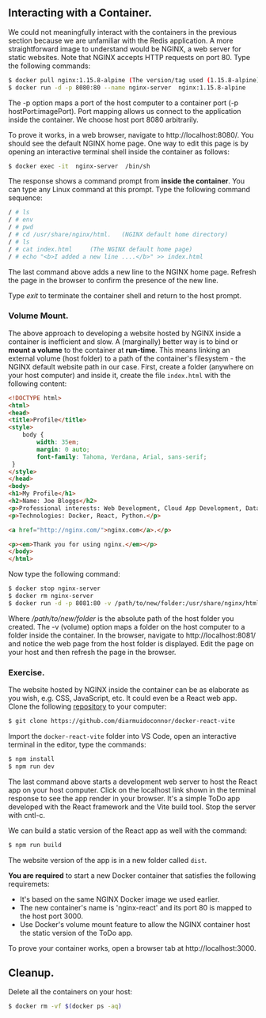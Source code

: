 ## Interacting with a Container.

We could not meaningfully interact with the containers in the previous section because we are unfamiliar with the Redis application. A more straightforward image to understand would be NGINX, a web server for static websites. Note that NGINX accepts HTTP requests on port 80. Type the following commands:

~~~bash
$ docker pull nginx:1.15.8-alpine (The version/tag used (1.15.8-alpine) is arbitrary)
$ docker run -d -p 8080:80 --name nginx-server  nginx:1.15.8-alpine
~~~
The -p option maps a port of the host computer to a container port (-p hostPort:imagePort). Port mapping allows us connect to the application inside the container. We choose host port 8080 arbitrarily. 

To prove it works, in a web browser, navigate to http://localhost:8080/. You should see the default NGINX home page. One way to edit this page is by opening an interactive terminal shell inside the container as follows:
~~~bash
$ docker exec -it  nginx-server  /bin/sh
~~~
The response shows a command prompt from __inside the container__. You can type any Linux command at this prompt. Type the following command sequence:
~~~bash
/ # ls
/ # env
/ # pwd
/ # cd /usr/share/nginx/html.   (NGINX default home directory)
/ # ls
/ # cat index.html     (The NGINX default home page)
/ # echo "<b>I added a new line ....</b>" >> index.html 
~~~
The last command above adds a new line to the NGINX home page. Refresh the page in the browser to confirm the presence of the new line. 

Type *exit* to terminate the container shell and return to the host prompt.

### Volume Mount.

The above approach to developing a website hosted by NGINX inside a container is inefficient and slow. A (marginally) better way is to bind or __mount a volume__ to the container at __run-time__. This means linking an external volume (host folder) to a path of the container's filesystem - the NGINX default website path in our case. First, create a folder (anywhere on your host computer) and inside it, create the file `index.html` with the following content:
~~~html
<!DOCTYPE html>
<html>
<head>
<title>Profile</title>
<style>
    body {
        width: 35em;
        margin: 0 auto;
        font-family: Tahoma, Verdana, Arial, sans-serif;
 }
</style>
</head>
<body>
<h1>My Profile</h1>
<h2>Name: Joe Bloggs</h2>
<p>Professional interests: Web Development, Cloud App Development, Data Science.</p>
<p>Technologies: Docker, React, Python.</p>

<a href="http://nginx.com/">nginx.com</a>.</p>

<p><em>Thank you for using nginx.</em></p>
</body>
</html>
~~~
Now type the following command:
~~~bash
$ docker stop nginx-server
$ docker rm nginx-server
$ docker run -d -p 8081:80 -v /path/to/new/folder:/usr/share/nginx/html    --name nginx-server  nginx:1.15.8-alpine
~~~
Where */path/to/new/folder* is the absolute path of the host folder you created. The -v (volume) option maps a folder on the host computer to a folder inside the container. In the browser, navigate to http://localhost:8081/ and notice the web page from the host folder is displayed. Edit the page on your host and then refresh the page in the browser. 

### Exercise.

The website hosted by NGINX inside the container can be as elaborate as you wish, e.g. CSS, JavaScript, etc. It could even be a React web app. Clone the following [repository][react] to your computer:
~~~bash
$ git clone https://github.com/diarmuidoconnor/docker-react-vite
~~~
Import the `docker-react-vite` folder into VS Code, open an interactive terminal in the editor, type the commands:
~~~bash
$ npm install
$ npm run dev
~~~
The last command above starts a development web server to host the React app on your host computer. Click on the localhost link shown in the terminal response to see the app render in your browser. It's a simple ToDo app developed with the React framework and the Vite build tool. Stop the server with cntl-c.

We can build a static version of the React app as well with the command:
~~~bash
$ npm run build
~~~
The website version of the app is in a new folder called `dist`.

__You are required__ to start a new Docker container that satisfies the following requiremets:

+ It's based on the same NGINX Docker image we used earlier. 
+ The new container's name is 'nginx-react' and its port 80 is mapped to the host port 3000.
+ Use Docker's volume mount feature to allow the NGINX container host the static version of the ToDo app. 

To prove your container works, open a browser tab at http://localhost:3000.

## Cleanup.

Delete all the containers on your host:
~~~bash
$ docker rm -vf $(docker ps -aq)
~~~


[react]: https://github.com/nirdhum/todo-app